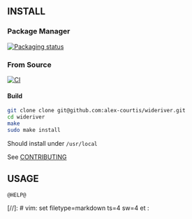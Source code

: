 ## INSTALL

### Package Manager

[![Packaging status](https://repology.org/badge/vertical-allrepos/wideriver.svg)](https://repology.org/project/wideriver/versions)

### From Source

[![CI](https://github.com/alex-courtis/wideriver/actions/workflows/ci.yml/badge.svg?branch=master)](https://github.com/alex-courtis/wideriver/actions/workflows/ci.yml?query=branch%3Amaster)

#### Build

``` sh
git clone clone git@github.com:alex-courtis/wideriver.git
cd wideriver
make
sudo make install
```

Should install under `/usr/local`

See [CONTRIBUTING](CONTRIBUTING.md)

## USAGE

```
@HELP@
```

[//]: # vim: set filetype=markdown ts=4 sw=4 et :
